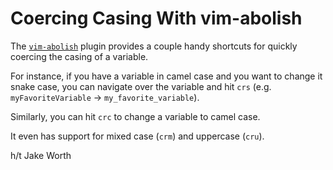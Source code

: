 # Coercing Casing With vim-abolish

The [`vim-abolish`](https://github.com/tpope/vim-abolish) plugin provides a
couple handy shortcuts for quickly coercing the casing of a variable.

For instance, if you have a variable in camel case and you want to change it
snake case, you can navigate over the variable and hit `crs` (e.g.
`myFavoriteVariable` -> `my_favorite_variable`).

Similarly, you can hit `crc` to change a variable to camel case.

It even has support for mixed case (`crm`) and uppercase (`cru`).

h/t Jake Worth
